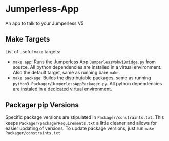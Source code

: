 # Jumperless-App
An app to talk to your Jumperless V5

## Make Targets

List of useful `make` targets:
- `make app`: Runs the Jumperless App `JumperlessWokwiBridge.py` from source.
    All python dependencies are installed in a virtual environment.
    Also the default target, same as running bare `make`.
- `make package`: Builds the distributable packages, same as running `python3 Packager/JumperlessAppPackager.py`.
    All python dependencies are instaled in a dedicated virtual environment.

## Packager pip Versions

Specific package versions are stipulated in `Packager/constraints.txt`.
This keeps `Packager/packagerRequirements.txt` a little cleaner and allows for easier updating of versions.
To update package versions, just run `make Packager/constraints.txt`
